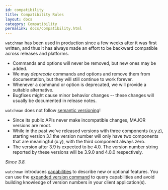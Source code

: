 ```yaml
---
id: compatibility
title: Compatibility Rules
layout: docs
category: Compatibility
permalink: docs/compatibility.html
---
```


`watchman` has been used in production since a few weeks after it was first
written, and thus it has always made an effort to be backward compatible across
releases and platforms.

* Commands and options will never be removed, but new ones may be added.
* We may *deprecate* commands and options and remove them from documentation,
  but they will still continue to work forever.
* Whenever a command or option is deprecated, we will provide a suitable
  alternative.
* Bugfixes might cause minor behavior changes -- these changes will usually be
documented in release notes.

`watchman` does not follow [semantic versioning](http://semver.org)!

* Since its public APIs never make incompatible changes, MAJOR versions are
  moot.
* While in the past we've released versions with three components (x.y.z),
  starting version 3.1 the version number will only have two components that
  are meaningful (x.y), with the third component always zero.
* The version after 3.9 is expected to be 4.0.  The version number string
  reported by these versions will be 3.9.0 and 4.0.0 respectively.

*Since 3.8.*

`watchman` introduces [capabilities](capabilities) to describe new
or optional features.  You can use the [expanded version command](version) to query capabilities and avoid building
knowledge of version numbers in your client application(s).
